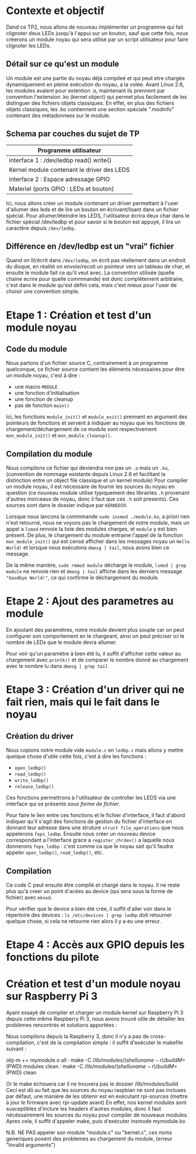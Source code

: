 
Contexte et objectif
====================

Dand ce TP2, nous allons de nouveau implémenter un programme qui fait clignoter
deux LEDs jusqu'à l'appui sur un bouton, sauf que cette fois, nous créerons
un module noyau qui sera utilisé par un script utilisateur pour faire
clignoter les LEDs.

Détail sur ce qu'est un module
------------------------------

Un module est une partie du noyau déjà compileé et qui peut etre chargée
dynamiquement en pleine exécution du noyau, a la volée.
Avant Linux 2.6, les modules avaient pour extention .o,
maintenant ils prennent par convention l'extension .ko (kernel object)
qui permet plus facilement de les distinguer des fichiers objets classiques.
En effet, en plus des fichiers objets classiques, les .ko contiennent
une section spéciale ".modinfo" contenant des métadonnees sur le module.

Schema par couches du sujet de TP
---------------------------------

| Programme utilisateur				|
| --------------------------------------------- |
| interface 1 : /dev/ledbp   read() write()	|
| Kernel module contenant le driver des LEDS	|
| interface 2 : Espace adressage GPIO		|
| Materiel (ports GPIO : LEDs et bouton)	| 

Ici, nous allons créer un module contenant un driver permettant à l'user
d'allumer des leds et de lire un bouton en écrivant/lisant dans un fichier
spécial. Pour allumer/éteindre les LEDS, l'utilisateur écrira deux char
dans le fichier spécial /dev/ledbp et pour savoir si le bouton est appuyé,
il lira un caractère depuis `/dev/ledbp`.

Différence en /dev/ledbp est un "vrai" fichier
----------------------------------------------

Quand on lit/écrit dans `/dev/ledbp`, on écrit pas réellement dans un endroit
du disque, en réalité on envoie/recoit un pointeur vers un tableau de char,
et ensuite le module fait ce qu'il veut avec.
La convention utilisée (quelle chaine ecrire pour quelle commmande)
est donc complètement arbitraire, c'est dans le module qu'est défini cela,
mais c'est mieux pour l'user de choisir une convention simple.

Etape 1 : Création et test d'un module noyau
============================================

Code du module
--------------

Nous partons d'un fichier source C,
contrairement à un programme quelconque, ce fichier source
contient les éléments nécessaires pour être un module noyau, c'est à dire :
 * une macro `MODULE`
 * une fonction d'initialisation
 * une fonction de cleanup 
 * pas de fonction `main()`

Ici, les fonctions `module_init()` et `module_exit()` prennent en argument
des pointeurs de fonctions et servent à indiquer au noyau que les fonctions
de chargement/déchargement de ce module sont respectivement `mon_module_init()`
et `mon_module_cleanup()`.

Compilation du module
---------------------

Nous compilons ce fichier qui deviendra non pas un `.o` mais un `.ko`,
(convention de nommage existante depuis Linux 2.6 et facilitant la distinction
entre un object file classique et un kernel module)
Pour compiler un module noyau, il est nécessaire de fournir les sources du
noyau en question (ce nouveau module utilise typiquement des librairies `.h`
provenant d'autres morceaux de noyau, donc il faut que ces `.h` soit presents). 
Ces sources sont dans le dossier indique par `KERNEDIR`.

Lorsque nous lancons la commmande `sudo insmod ./module.ko`, a priori
rien n'est retourné, nous ne voyons pas le chargement de notre module,
mais un appel a `lsmod` renvoie la liste des modules charges, et `module` y est
bien présent. De plus, le chargement du module entraine l'appel de la fonction
`mon_module_init()` qui est censé afficher dans les messages noyau un
`Hello World!` et lorsque nous exécutons `dmesg | tail`, nous avons bien
ce message.

De la même manière, `sudo rmmod module` décharge le module,
`lsmod | grep module` ne renvoie rien et `dmesg | tail` affiche dans les
derniers message `"Goodbye World!"`, ce qui confirme le déchargement du module.

Etape 2 : Ajout des parametres au module 
========================================

En ajoutant des paramètres, notre module devient plus souple car on peut
configurer son comportement en le chargeant, ainsi on peut préciser ici
le nombre de LEDs que le module devra allumer.

Pour voir qu'un paramètre à bien été lu, il suffit d'afficher cette valeur
au chargement avec `printk()` et de comparer le nombre donné au chargement
avec le nombre lu dans `dmesg | grep tail`

Etape 3 : Création d'un driver qui ne fait rien, mais qui le fait dans le noyau
===============================================================================

Création du driver
------------------

Nous copions notre module vide `module.c` en `ledbp.c` mais allons y mettre
quelque chose d'utile cette fois, c'est à dire les fonctions :
 * `open_ledbp()`
 * `read_ledbp()`
 * `write_ledbp()`
 * `release_ledbp()`

Ces fonctions permettrons à l'utilisateur de controller les LEDS via une
interface qui se présente *sous forme de fichier*.

Pour faire le lien entre ces fonctions et le fichier d'interface, il faut
d'abord indiquer qu'il s'agit des fonctions de gestion du fichier d'interface
en donnant leur adresse dans une struture `struct file_operations` que nous
appelerons `fops_ledbp`.
Ensuite nous créer un nouveau device correspondant a l'interface grace
a `register_chrdev()` a laquelle nous donnerons `fops_ledbp` :
c'est comme ca que le noyau sait qu'il faudra appeler `open_ledbp()`,
`read_ledbp()`, etc.

Compilation
-----------

Ce code C peut ensuite être compilé et chargé dans le noyau.
Il ne reste plus qu'à creer un point d'acèes au device
(qui sera sous la forme de fichier) avec `mknod`.

Pour vérifier que le device a bien été crée, il suffit d'aller voir dans
le répertoire des devices : `ls /etc/devices | grep ledbp` doit retourner
quelque chose, si cela ne retourne rien alors il y a eu une erreur.

Etape 4 : Accès aux GPIO depuis les fonctions du pilote
=======================================================



Création et test d'un module noyau sur Raspberry Pi 3
=====================================================

Ayant essayé de compiler et charger un module kernel sur Raspberry Pi 3
depuis cette même Raspberry Pi 3, nous avons trouvé utile de détailler
les problèmes rencontrés et solutions apportées :

Nous compilons depuis la Raspberry 3, donc il n'y a pas de cross-compilation,
c'est de la compilation simple : il suffit d'exécuter le makefile suivant :

obj-m += mymodule.o
all :
	make -C /lib/modules/$(shell uname -r)/build M=$(PWD) modules
clean :
	make -C /lib/modules/$(shell uname -r)/build M=$(PWD) clean

Or le make échouera car il ne trouvera pas le dossier /lib/modules/build
Ceci est dû au fait que les sources du noyau raspbian ne sont pas incluses
par défaut, une manière de les obtenir est en exécutant rpi-sources
(mettre à jour le firmware avec rpi-update avant)
En effet, nos kernel modules sont susceptibles d'inclure les headers d'autres
modules, donc il faut nécéssairement les sources du noyau pour compiler de
nouveaux modules.
Apres cela, il suffit d'appeler make, puis d'exécuter insmode mymodule.ko

N.B. NE PAS appeler son module "module.c" ou "kernel.c", ces noms generiques
posent des problemes au chargement du module, (erreur "Invalid arguments")

